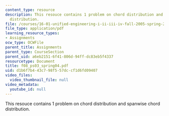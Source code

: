 ```yaml
---
content_type: resource
description: This resouce contains 1 problem on chord distribution and spanwise chord
  distribution.
file: /courses/16-01-unified-engineering-i-ii-iii-iv-fall-2005-spring-2006/d1b6f7b443c798f557dccf1d6fd09407_f08_ps03_spring04.pdf
file_type: application/pdf
learning_resource_types:
- Assignments
ocw_type: OCWFile
parent_title: Assignments
parent_type: CourseSection
parent_uid: a6eb2151-6f41-806d-94ff-dc83eb5f4337
resourcetype: Document
title: f08_ps03_spring04.pdf
uid: d1b6f7b4-43c7-98f5-57dc-cf1d6fd09407
video_files:
  video_thumbnail_file: null
video_metadata:
  youtube_id: null
---
```

This resouce contains 1 problem on chord distribution and spanwise chord distribution.